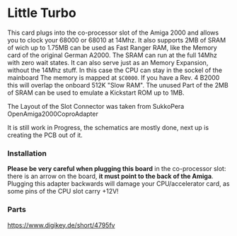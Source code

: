 # Little Turbo

This card plugs into the co-processor slot of the Amiga 2000 and allows you to clock your 68000 or 68010 at 14Mhz. It also supports 2MB of SRAM of wich up to 1.75MB can be used as Fast Ranger RAM, like the Memory card of the original German A2000. The SRAM can run at the full 14Mhz with zero wait states.
It can also serve just as an Memory Expansion, without the 14Mhz stuff. In this case the CPU can stay in the sockel of the mainboard
The memory is mapped at `$C0000`. If you have a Rev. 4 B2000 this will overlap the onboard 512K "Slow RAM". 
The unused Part of the 2MB of SRAM can be used to emulate a Kickstart ROM up to 1MB.

The Layout of the Slot Connector was taken from SukkoPera OpenAmiga2000CoproAdapter

It is still work in Progress, the schematics are mostly done, next up is creating the PCB out of it.

### Installation
**Please be very careful when plugging this board** in the co-processor slot: there is an arrow on the board, **it must point to the back of the Amiga**. Plugging this adapter backwards will damage your CPU/accelerator card, as some pins of the CPU slot carry +12V!


### Parts
https://www.digikey.de/short/4795fv

